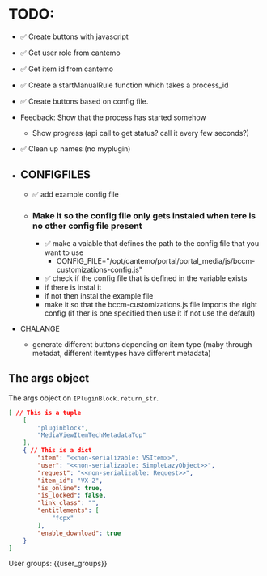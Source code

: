 
# TODO:
- ✅ Create buttons with javascript 
- ✅ Get user role from cantemo
- ✅ Get item id from cantemo
- ✅ Create a startManualRule function which takes a process_id 
- ✅ Create buttons based on config file.

- Feedback: Show that the process has started somehow
  - Show progress (api call to get status? call it every few seconds?)

- ✅ Clean up names (no myplugin)


- ## CONFIGFILES
    - ✅ add example config file

    - ### Make it so the config file only gets instaled when tere is no other config file present
        - ✅ make a vaiable that defines the path to the config file that you want to use
            - CONFIG_FILE="/opt/cantemo/portal/portal_media/js/bccm-customizations-config.js"
        - ✅ check if the config file that is defined in the variable exists
        - if there is instal it
        - if not then instal the example file
        - make it so that the bccm-customizations.js file imports the right config (if ther is one specified then use it if not use the default)




- CHALANGE
    - generate different buttons depending on item type (maby through metadat, different itemtypes have different metadata)



## The args object

The args object on `IPluginBlock.return_str`.

```json
[ // This is a tuple
    [
        "pluginblock",
        "MediaViewItemTechMetadataTop"
    ],
    { // This is a dict
        "item": "<<non-serializable: VSItem>>",
        "user": "<<non-serializable: SimpleLazyObject>>",
        "request": "<<non-serializable: Request>>",
        "item_id": "VX-2",
        "is_online": true,
        "is_locked": false,
        "link_class": "",
        "entitlements": [
            "fcpx"
        ],
        "enable_download": true
    }
]
```

User groups: {{user_groups}}
